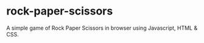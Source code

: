 # rock-paper-scissors
A simple game of Rock Paper Scissors in browser using Javascript, HTML & CSS.
